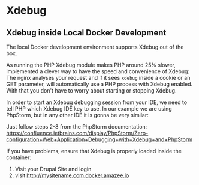 # Xdebug

## Xdebug inside Local Docker Development

The local Docker development environment supports Xdebug out of the box. 

As running the PHP Xdebug module makes PHP around 25% slower, implemented a clever way to have the speed and convenience of Xdebug: The nginx analyses your request and if it sees `xdebug` inside a cookie or an GET parameter, will automatically use a PHP process with Xdebug enabled. With that you don't have to worry about starting or stopping Xdebug.

In order to start an Xdebug debugging session from your IDE, we need to tell PHP which Xdebug IDE key to use. In our example we are using PhpStorm, but in any other IDE it is gonna be very similar:

Just follow steps 2-8 from the PhpStorm documentation: https://confluence.jetbrains.com/display/PhpStorm/Zero-configuration+Web+Application+Debugging+with+Xdebug+and+PhpStorm 

If you have problems, ensure that Xdebug is properly loaded inside the container:
1. Visit your Drupal Site and login
2. visit http://mysitename.com.docker.amazee.io